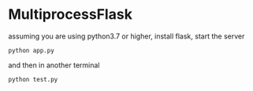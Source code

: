 # MultiprocessFlask
assuming you are using python3.7 or higher, install flask, start the server 
```
python app.py
```

and then in another terminal
```
python test.py
```
